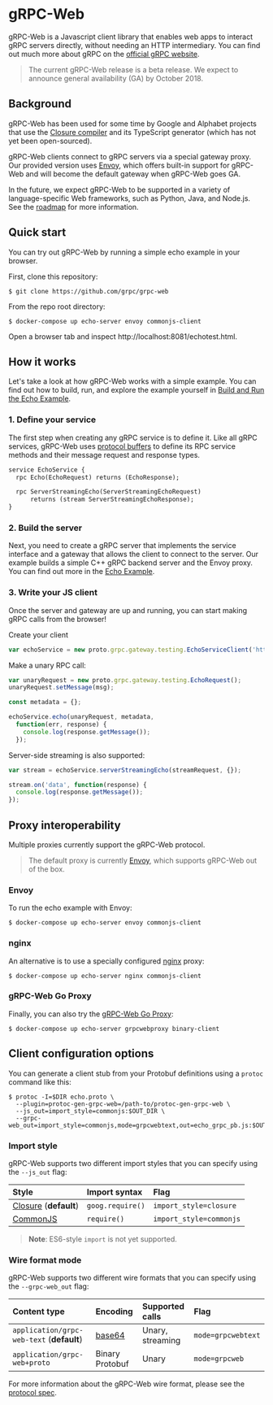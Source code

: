 # gRPC-Web

gRPC-Web is a Javascript client library that enables web apps to interact
gRPC servers directly, without needing an HTTP intermediary. You can find
out much more about gRPC on the [official gRPC website](https://grpc.io).

> The current gRPC-Web release is a beta release. We expect to announce
> general availability (GA) by October 2018.

## Background

gRPC-Web has been used for some time by Google and Alphabet projects that
use the [Closure compiler](https://github.com/google/closure-compiler)
and its TypeScript generator (which has not yet been open-sourced).

gRPC-Web clients connect to gRPC servers via a special gateway proxy. Our
provided version uses [Envoy](https://www.envoyproxy.io/), which offers
built-in support for gRPC-Web and will become the default gateway when
gRPC-Web goes GA.

In the future, we expect gRPC-Web to be supported in a variety of
language-specific Web frameworks, such as Python, Java, and Node.js. See
the [roadmap](https://github.com/grpc/grpc-web/blob/master/ROADMAP.md)
for more information.

## Quick start

You can try out gRPC-Web by running a simple echo example in your browser.

First, clone this repository:

```shell
$ git clone https://github.com/grpc/grpc-web
```

From the repo root directory:

```shell
$ docker-compose up echo-server envoy commonjs-client
```

Open a browser tab and inspect http://localhost:8081/echotest.html.

## How it works

Let's take a look at how gRPC-Web works with a simple example. You can find out
how to build, run, and explore the example yourself in
[Build and Run the Echo Example](net/grpc/gateway/examples/echo).

### 1. Define your service

The first step when creating any gRPC service is to define it. Like all gRPC
services, gRPC-Web uses [protocol buffers](https://developers.google.com/protocol-buffers/)
to define its RPC service methods and their message request and response types.

```proto
service EchoService {
  rpc Echo(EchoRequest) returns (EchoResponse);

  rpc ServerStreamingEcho(ServerStreamingEchoRequest)
      returns (stream ServerStreamingEchoResponse);
}
```

### 2. Build the server

Next, you need to create a gRPC server that implements the service interface and a
gateway that allows the client to connect to the server. Our example builds a
simple C++ gRPC backend server and the Envoy proxy. You can find out more in
the [Echo Example](net/grpc/gateway/examples/echo).

### 3. Write your JS client

Once the server and gateway are up and running, you can start making gRPC calls
from the browser!

Create your client

```js
var echoService = new proto.grpc.gateway.testing.EchoServiceClient('http://localhost:8080');
```

Make a unary RPC call:

```js
var unaryRequest = new proto.grpc.gateway.testing.EchoRequest();
unaryRequest.setMessage(msg);

const metadata = {};

echoService.echo(unaryRequest, metadata,
  function(err, response) {
    console.log(response.getMessage());
  });
```

Server-side streaming is also supported:

```js
var stream = echoService.serverStreamingEcho(streamRequest, {});

stream.on('data', function(response) {
  console.log(response.getMessage());
});
```

## Proxy interoperability

Multiple proxies currently support the gRPC-Web protocol.

> The default proxy is currently [Envoy](https://envoyproxy.io), which supports
> gRPC-Web out of the box.

### Envoy

To run the echo example with Envoy:

```shell
$ docker-compose up echo-server envoy commonjs-client
```

### nginx

An alternative is to use a specially configured [nginx](https://nginx.org) proxy: 

```shell
$ docker-compose up echo-server nginx commonjs-client
```

### gRPC-Web Go Proxy

Finally, you can also try the
[gRPC-Web Go Proxy](https://github.com/improbable-eng/grpc-web/tree/master/go/grpcwebproxy):

```shell
$ docker-compose up echo-server grpcwebproxy binary-client
```

## Client configuration options

You can generate a client stub from your Protobuf definitions using a `protoc`
command like this:

```shell
$ protoc -I=$DIR echo.proto \
  --plugin=protoc-gen-grpc-web=/path-to/protoc-gen-grpc-web \
  --js_out=import_style=commonjs:$OUT_DIR \
  --grpc-web_out=import_style=commonjs,mode=grpcwebtext,out=echo_grpc_pb.js:$OUT_DIR
```

### Import style

gRPC-Web supports two different import styles that you can specify using the `--js_out` flag:

Style | Import syntax | Flag
:-----|:--------------|:----
[Closure](https://developers.google.com/closure/library/) (**default**) | `goog.require()` | `import_style=closure`
[CommonJS](https://requirejs.org/docs/commonjs.html) | `require()` | `import_style=commonjs`

> **Note**: ES6-style `import` is not yet supported.

### Wire format mode

gRPC-Web supports two different wire formats that you can specify using the `--grpc-web_out` flag:

Content type | Encoding | Supported calls | Flag
:------------|:---------|:----------------|:----
`application/grpc-web-text` (**default**) | [base64](https://en.wikipedia.org/wiki/Base64) | Unary, streaming | `mode=grpcwebtext`
`application/grpc-web+proto` | Binary Protobuf | Unary | `mode=grpcweb`

For more information about the gRPC-Web wire format, please see the
[protocol spec](https://github.com/grpc/grpc/blob/master/doc/PROTOCOL-WEB.md#protocol-differences-vs-grpc-over-http2).
